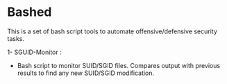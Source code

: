 # Bashed

This is a set of bash script tools to automate offensive/defensive security tasks.

1- SGUID-Monitor :

  * Bash script to monitor SUID/SGID files. Compares output with previous results to find any new SUID/SGID modification.
  
  
  
